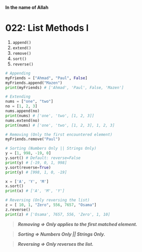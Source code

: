 **In the name of Allah**

# 022: List Methods I
1. `append()`
2. `extend()`
3. `remove()`
4. `sort()`
5. `reverse()`
```Python
# Appending
myFriends = ["Ahmad", "Paul", False]
myFriends.append("Mazen")
print(myFriends) # ['Ahmad', 'Paul', False, 'Mazen']

# Extending
nums = ["one", "two"]
no = [1, 2, 3]
nums.append(no)
print(nums) # ['one', 'two', [1, 2, 3]]
nums.extend(no)
print(nums) # ['one', 'two', [1, 2, 3], 1, 2, 3]

# Removing (Only the first encountered element)
myFriends.remove("Paul")

# Sorting (Numbers Only || Strings Only)
y = [1, 998, -19, 0]
y.sort() # Default: reverse=False 
print(y) # [-19, 0, 1, 998]
y.sort(reverse=True)
print(y) # [998, 1, 0, -19]

x = ['A', 'Y', 'M']
x.sort()
print(x) # ['A', 'M', 'Y']

# Reversing (Only reversing the list)
z = [ 10, 1, "Zero", 556, 7657, "Osama"]
z.reverse()
print(z) # ['Osama', 7657, 556, 'Zero', 1, 10]
```
> ***Removing => Only applies to the first matched element.***

> ***Sorting => Numbers Only || Strings Only.***

> ***Reversing => Only reverses the list.***